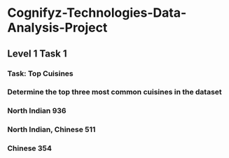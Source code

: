 # Cognifyz-Technologies-Data-Analysis-Project

##  Level 1 Task 1
### Task: Top Cuisines
### Determine the top three most common cuisines in the dataset
### North Indian             936
### North Indian, Chinese    511
### Chinese                  354

